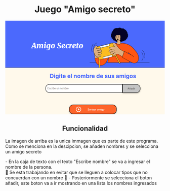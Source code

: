 <h1 align = "center">Juego "Amigo secreto" </h1>
<img src = "inicio.png"> 
<h2 align = "center"> Funcionalidad </h2>
<p> La imagen de arriba es la unica immagen que es parte de este programa. Como se menciona en la descipcion, se añaden nombres y se selecciona un amigo secreto </p>
- En la caja de texto con el texto "Escribe nombre" se va a ingresar el nombre de la persona. <br> 
🚧 Se esta trabajando en evitar que se lleguen a colocar tipos que no concuerdan con un nombre 🚧
- Posteriormente se selecciona el boton añadir, este boton va a ir mostrando en una lista los nombres ingresados 



